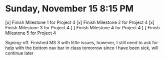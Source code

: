 # Sunday, November 15 8:15 PM
[x] Finish Milestone 1 for Project 4
[x] Finish Milestone 2 for Project 4
[x] Finish Milestone 3 for Project 4
[ ] Finish Milestone 4 for Project 4
[ ] Finish Milestone 5 for Project 4

Signing-off. Finished MS 3 with little issues, however, I still need to ask for help with the bottom
nav bar in class tomorrow since I have been sick, will continue later